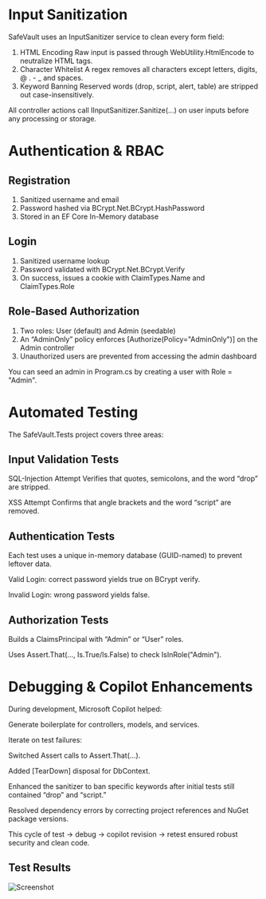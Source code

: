 # Input Sanitization
SafeVault uses an InputSanitizer service to clean every form field:
1. HTML Encoding Raw input is passed through WebUtility.HtmlEncode to neutralize HTML tags.
2. Character Whitelist A regex removes all characters except letters, digits, @ . - _ and spaces.
3. Keyword Banning Reserved words (drop, script, alert, table) are stripped out case-insensitively.

All controller actions call IInputSanitizer.Sanitize(...) on user inputs before any processing or storage.

# Authentication & RBAC
## Registration
1. Sanitized username and email
2. Password hashed via BCrypt.Net.BCrypt.HashPassword
3. Stored in an EF Core In-Memory database

## Login
1. Sanitized username lookup
2. Password validated with BCrypt.Net.BCrypt.Verify
3. On success, issues a cookie with ClaimTypes.Name and ClaimTypes.Role

## Role-Based Authorization
1. Two roles: User (default) and Admin (seedable)
2. An “AdminOnly” policy enforces [Authorize(Policy="AdminOnly")] on the Admin controller
3. Unauthorized users are prevented from accessing the admin dashboard

You can seed an admin in Program.cs by creating a user with Role = "Admin".

# Automated Testing
The SafeVault.Tests project covers three areas:

## Input Validation Tests
SQL-Injection Attempt Verifies that quotes, semicolons, and the word “drop” are stripped.

XSS Attempt Confirms that angle brackets and the word “script” are removed.

## Authentication Tests
Each test uses a unique in-memory database (GUID-named) to prevent leftover data.

Valid Login: correct password yields true on BCrypt verify.

Invalid Login: wrong password yields false.

## Authorization Tests
Builds a ClaimsPrincipal with “Admin” or “User” roles.

Uses Assert.That(..., Is.True/Is.False) to check IsInRole("Admin").

# Debugging & Copilot Enhancements
During development, Microsoft Copilot helped:

Generate boilerplate for controllers, models, and services.

Iterate on test failures:

Switched Assert calls to Assert.That(...).

Added [TearDown] disposal for DbContext.

Enhanced the sanitizer to ban specific keywords after initial tests still contained “drop” and “script.”

Resolved dependency errors by correcting project references and NuGet package versions.

This cycle of test → debug → copilot revision → retest ensured robust security and clean code.

## Test Results
![Screenshot](https://github.com/user-attachments/assets/61774e47-7180-4d19-b022-8dc35d3a9fdd)
